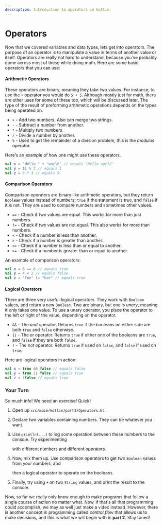 ```yaml
---
description: Introduction to operators in Kotlin.
---
```


# Operators



Now that we covered variables and data types, lets get into operators. The purpose of an operator is to manipulate a value in terms of another value or itself. Operators are really not hard to understand, because you've probably come across most of these while doing math. Here are some basic operators that you can use:

#### Arithmetic Operators

These operators are binary, meaning they take two values. For instance, to use the `+` operator you would do `5 + 5`. Although mostly just for math, there are other uses for some of these too, which will be discussed later. The type of the result of preforming arithmetic operations depends on the types being operated on.

* `+` - Add two numbers. Also can merge two strings.
* `-` - Subtract a number from another.
* `*` - Multiply two numbers.
* `/` - Divide a number by another.
* `%` - Used to get the remainder of a division problem, this is the _modulus_ operator.

Here's an example of how one might use these operators.

```kotlin
val x = "Hello " + "world" // equals "Hello world"
val y = 11 % 2 // equals 1
val z = 3 * 3 // equals 9
```

#### Comparison Operators

Comparison operators are binary like arithmetic operators, but they return `Boolean` values instead of numbers; `true` if the statement is true, and `false` if it is not. They are used to compare numbers and sometimes other values.

* `==` - Check if two values are equal. This works for more than just numbers.
* `!=` - Check if two values are not equal. This also works for more than numbers.
* `<` - Check if a number is less than another.
* `>` - Check if a number is greater than another.
* `<=` - Check if a number is less than or equal to another.
* `>=` - Check if a number is greater than or equal to another.

An example of comparison operators:

```kotlin
val x = 6 == 6 // equals true
val y = 4 < 2 // equals false
val z = "foo" != "bar" // equals true
```

#### Logical Operators

There are three very useful logical operators. They work with `Boolean` values, and return a new `Boolean`. Two are binary, but one is _unary_, meaning it only takes one value. To use a unary operator, you place the operator to the left or right of the value, depending on the operator.

* `&&` - The _and_ operator. Returns `true` if the booleans on either side are both `true` and `false` otherwise.
* `||` - The _or_ operator. Returns `true` if either one of the booleans are `true`, and `false` if they are both `false`.
* `!` - The _not_ operator. Returns `true` if used on `false`, and `false` if used on `true`.

Here are logical operators in action:

```kotlin
val x = true && false // equals false
val y = true || false // equals true
val z = !false // equals true
```

### Your Turn

So much info! We need an exercise! Quick!

1. Open up `src/main/kotlin/part1/Operators.kt`.
2. Declare two variables containing numbers. They can be whatever you want.
3. Use `println(...)` to log some operation between these numbers to the console. Try experimenting

   with different numbers and different operators.

4. Now, mix them up. Use comparison operators to get two `Boolean` values from your numbers, and

   then a logical operator to operate on the booleans.

5. Finally, try using `+` on two `String` values, and print the result to the console.

Now, so far we really only know enough to make programs that follow a single course of action no matter what. Now, if that's all that programming could accomplish, we may as well just make a video instead. However, there is another concept in programming called _control flow_ that allows us to make decisions, and this is what we will begin with in **part 2**. Stay tuned!

